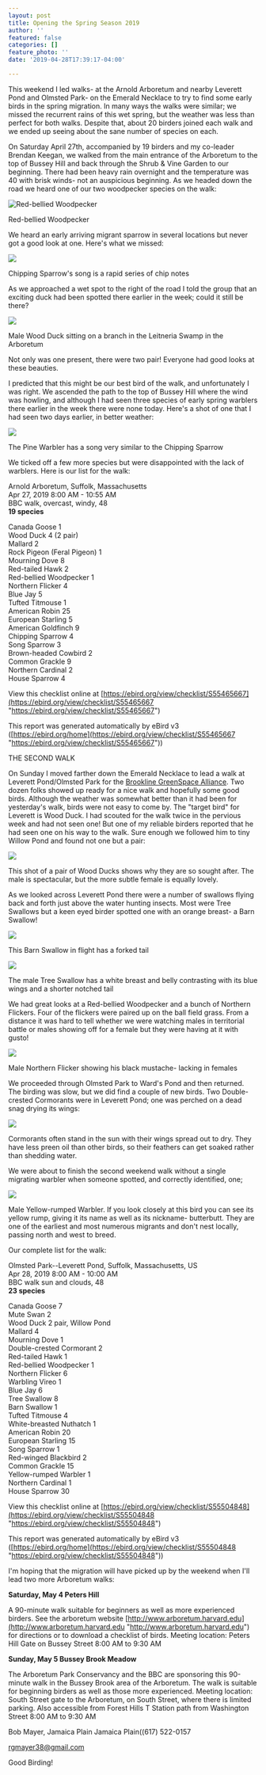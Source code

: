 ```yaml
---
layout: post
title: Opening the Spring Season 2019
author: ''
featured: false
categories: []
feature_photo: ''
date: '2019-04-28T17:39:17-04:00'

---
```

This weekend I led walks- at the Arnold Arboretum and nearby Leverett Pond and Olmsted Park- on the Emerald Necklace to try to find some early birds in the spring migration.  In many ways the walks were similar; we missed the recurrent rains of this wet spring, but the weather was less than perfect for both walks.  Despite that, about 20 birders joined each walk and we ended up seeing about the sane number of species on each.

On Saturday April 27th, accompanied by 19 birders and my co-leader Brendan Keegan, we walked from the main entrance of the Arboretum to the top of Bussey Hill and back through the Shrub & Vine Garden to our beginning. There had been heavy rain overnight and the temperature was 40 with brisk winds- not an auspicious beginning.  As we headed down the road we heard one of our two woodpecker species on the walk:

![](/images/P1030156-3.jpg "Red-bellied Woodpecker")

Red-bellied Woodpecker

We heard an early arriving migrant sparrow in several locations but never got a good look at one. Here's what we missed:

![](/images/P1070348.jpg)

Chipping Sparrow's song is a rapid series of chip notes

As we approached a wet spot to the right of the road I told the group that an exciting duck had been spotted there earlier in the week; could it still be there?

![](/images/P1070406.jpg)

Male Wood Duck sitting on a branch in the Leitneria Swamp in the Arboretum

Not only was one present, there were two pair!  Everyone had good looks at these beauties.

I predicted that this might be our best bird of the walk, and unfortunately I was right.  We ascended the path to the top of Bussey Hill where the wind was howling, and although I had seen three species of early spring warblers there earlier in the week there were none today.  Here's a shot of one that I had seen two days earlier, in better weather:

![](/images/P1070377.jpg)

The Pine Warbler has a song very similar to the Chipping Sparrow

We ticked off  a few more species but were disappointed with the lack of warblers.  Here is our list for the walk:

Arnold Arboretum, Suffolk, Massachusetts  
Apr 27, 2019 8:00 AM - 10:55 AM  
BBC walk, overcast, windy, 48  
**19 species**

Canada Goose 1  
Wood Duck 4 (2 pair)  
Mallard 2  
Rock Pigeon (Feral Pigeon) 1  
Mourning Dove 8  
Red-tailed Hawk 2  
Red-bellied Woodpecker 1  
Northern Flicker 4  
Blue Jay 5  
Tufted Titmouse 1  
American Robin 25  
European Starling 5  
American Goldfinch 9  
Chipping Sparrow 4  
Song Sparrow 3  
Brown-headed Cowbird 2  
Common Grackle 9  
Northern Cardinal 2  
House Sparrow 4

View this checklist online at [https://ebird.org/view/checklist/S55465667](https://ebird.org/view/checklist/S55465667 "https://ebird.org/view/checklist/S55465667")

This report was generated automatically by eBird v3 ([https://ebird.org/home](https://ebird.org/view/checklist/S55465667 "https://ebird.org/view/checklist/S55465667"))

THE SECOND WALK

On Sunday I moved farther down the Emerald Necklace to lead a walk at Leverett Pond/Olmsted Park for the [Brookline GreenSpace Alliance](http://www.brooklinegreenspace.org).  Two dozen folks showed up ready for a nice walk and hopefully some good birds.  Although the weather was somewhat better than it had been for yesterday's walk, birds were not easy to come by.  The "target bird" for Leverett is Wood Duck.  I had scouted for the walk twice in the pervious week and had not seen one!  But one of my reliable birders reported that he had seen one on his way to the walk.  Sure enough we followed him to tiny Willow Pond and found not one but a pair:

![](/images/P1060159.jpg)

This shot of a pair of Wood Ducks shows why they are so sought after. The male is spectacular, but the more subtle female is equally lovely.

As we looked across Leverett Pond there were a number of swallows flying back and forth just above the water hunting insects.  Most were Tree Swallows but a keen eyed birder spotted one with an orange breast- a Barn Swallow!

![](/images/P1120939.jpg)

This Barn Swallow in flight has a forked tail

![](/images/P1050299.jpg)

The male Tree Swallow has a white breast and belly contrasting with its blue wings and a shorter notched tail

We had great looks at a Red-bellied Woodpecker and a bunch of Northern Flickers. Four of the flickers were paired up on the ball field grass. From a distance it was hard to tell whether we were watching males in territorial battle or males showing off for a female but they were having at it with gusto!

![](/images/P1120999.jpg)

Male Northern Flicker showing his black mustache- lacking in females

We proceeded through Olmsted Park to Ward's Pond and then returned.   The birding was slow, but we did find a couple of new birds. Two Double-crested Cormorants were in Leverett Pond; one was perched on a dead snag drying its wings:

![](/images/P1160142.jpg) 

Cormorants often stand in the sun with their wings spread out to dry. They have less preen oil than other birds, so their feathers can get soaked rather than shedding water.

We were about to finish the second weekend walk without a single migrating warbler when someone spotted, and correctly identified, one;

![](/images/P1120856-2.jpg)

Male Yellow-rumped Warbler.  If you look closely at this bird you can see its yellow rump, giving it its name as well as its nickname- butterbutt.  They are one of the earliest and most numerous migrants and don't nest locally, passing north and west to breed.

Our complete list for the walk:

Olmsted Park--Leverett Pond, Suffolk, Massachusetts, US  
Apr 28, 2019 8:00 AM - 10:00 AM  
BBC walk sun and clouds, 48  
**23 species**  
  
Canada Goose 7  
Mute Swan 2  
Wood Duck 2 pair, Willow Pond  
Mallard 4  
Mourning Dove 1  
Double-crested Cormorant 2  
Red-tailed Hawk 1  
Red-bellied Woodpecker 1  
Northern Flicker 6  
Warbling Vireo 1  
Blue Jay 6  
Tree Swallow 8  
Barn Swallow 1  
Tufted Titmouse 4  
White-breasted Nuthatch 1  
American Robin 20  
European Starling 15  
Song Sparrow 1  
Red-winged Blackbird 2  
Common Grackle 15  
Yellow-rumped Warbler 1  
Northern Cardinal 1  
House Sparrow 30  
  
View this checklist online at [https://ebird.org/view/checklist/S55504848](https://ebird.org/view/checklist/S55504848 "https://ebird.org/view/checklist/S55504848")  
  
This report was generated automatically by eBird v3 ([https://ebird.org/home](https://ebird.org/view/checklist/S55504848 "https://ebird.org/view/checklist/S55504848"))

I'm hoping that the migration will have picked up by the weekend when I'll  lead two more Arboretum walks:

**Saturday, May 4 Peters Hill**

A 90-minute walk suitable for beginners as well as more experienced birders. See the arboretum website [http://www.arboretum.harvard.edu](http://www.arboretum.harvard.edu "http://www.arboretum.harvard.edu") for directions or to download a checklist of birds. Meeting location: Peters Hill Gate on Bussey Street 8:00 AM to 9:30 AM

**Sunday, May 5  Bussey Brook Meadow**

The Arboretum Park Conservancy and the BBC are sponsoring this 90-minute walk in the Bussey Brook area of the Arboretum. The walk is suitable for beginning birders as well as those more experienced. Meeting location: South Street gate to the Arboretum, on South Street, where there is limited parking. Also accessible from Forest Hills T Station path from Washington Street 8:00 AM to 9:30 AM

Bob Mayer, Jamaica Plain Jamaica Plain((617) 522-0157

[rgmayer38@gmail.com](mailto:rgmayer@comcast.net)

Good Birding!